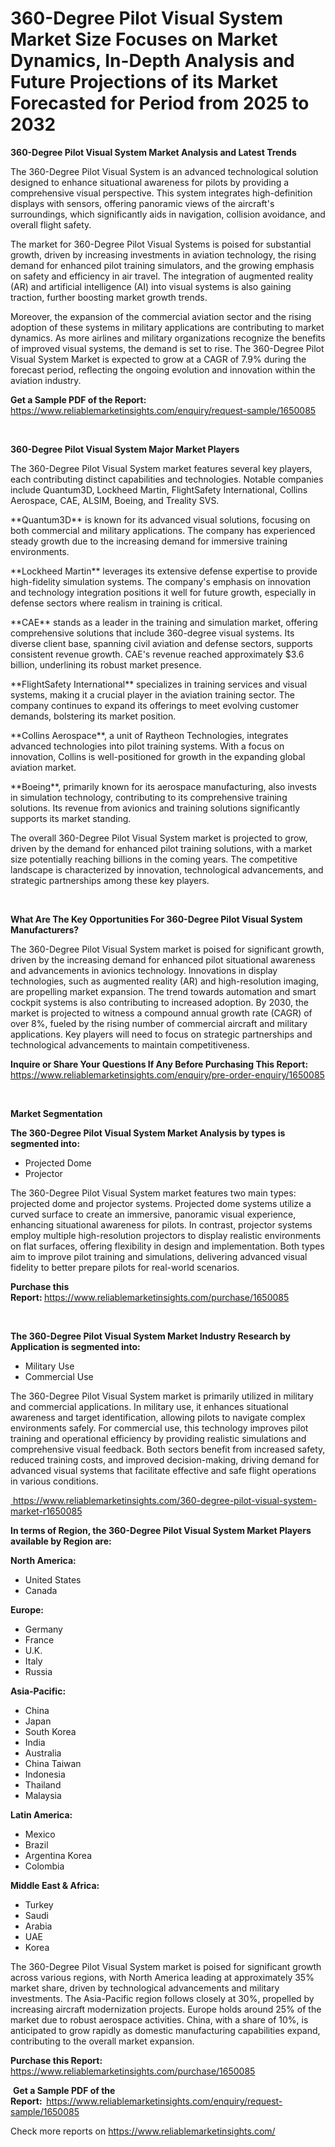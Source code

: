 <p><h1>360-Degree Pilot Visual System Market Size Focuses on Market Dynamics, In-Depth Analysis and Future Projections of its Market Forecasted for Period from 2025 to 2032</h1></p><p><strong>360-Degree Pilot Visual System Market Analysis and Latest Trends</strong></p>
<p><p>The 360-Degree Pilot Visual System is an advanced technological solution designed to enhance situational awareness for pilots by providing a comprehensive visual perspective. This system integrates high-definition displays with sensors, offering panoramic views of the aircraft's surroundings, which significantly aids in navigation, collision avoidance, and overall flight safety. </p><p>The market for 360-Degree Pilot Visual Systems is poised for substantial growth, driven by increasing investments in aviation technology, the rising demand for enhanced pilot training simulators, and the growing emphasis on safety and efficiency in air travel. The integration of augmented reality (AR) and artificial intelligence (AI) into visual systems is also gaining traction, further boosting market growth trends. </p><p>Moreover, the expansion of the commercial aviation sector and the rising adoption of these systems in military applications are contributing to market dynamics. As more airlines and military organizations recognize the benefits of improved visual systems, the demand is set to rise. The 360-Degree Pilot Visual System Market is expected to grow at a CAGR of 7.9% during the forecast period, reflecting the ongoing evolution and innovation within the aviation industry.</p></p>
<p><strong>Get a Sample PDF of the Report:&nbsp;</strong> <a href="https://www.reliablemarketinsights.com/enquiry/request-sample/1650085?utm_campaign=2538&utm_medium=2&utm_source=Github&utm_content=ia&utm_term=24032025&utm_id=360-degree-pilot-visual-system">https://www.reliablemarketinsights.com/enquiry/request-sample/1650085</a></p>
<p>&nbsp;</p>
<p><strong>360-Degree Pilot Visual System Major Market Players</strong></p>
<p><p>The 360-Degree Pilot Visual System market features several key players, each contributing distinct capabilities and technologies. Notable companies include Quantum3D, Lockheed Martin, FlightSafety International, Collins Aerospace, CAE, ALSIM, Boeing, and Treality SVS.</p><p>**Quantum3D** is known for its advanced visual solutions, focusing on both commercial and military applications. The company has experienced steady growth due to the increasing demand for immersive training environments.</p><p>**Lockheed Martin** leverages its extensive defense expertise to provide high-fidelity simulation systems. The company's emphasis on innovation and technology integration positions it well for future growth, especially in defense sectors where realism in training is critical.</p><p>**CAE** stands as a leader in the training and simulation market, offering comprehensive solutions that include 360-degree visual systems. Its diverse client base, spanning civil aviation and defense sectors, supports consistent revenue growth. CAE's revenue reached approximately $3.6 billion, underlining its robust market presence.</p><p>**FlightSafety International** specializes in training services and visual systems, making it a crucial player in the aviation training sector. The company continues to expand its offerings to meet evolving customer demands, bolstering its market position.</p><p>**Collins Aerospace**, a unit of Raytheon Technologies, integrates advanced technologies into pilot training systems. With a focus on innovation, Collins is well-positioned for growth in the expanding global aviation market.</p><p>**Boeing**, primarily known for its aerospace manufacturing, also invests in simulation technology, contributing to its comprehensive training solutions. Its revenue from avionics and training solutions significantly supports its market standing.</p><p>The overall 360-Degree Pilot Visual System market is projected to grow, driven by the demand for enhanced pilot training solutions, with a market size potentially reaching billions in the coming years. The competitive landscape is characterized by innovation, technological advancements, and strategic partnerships among these key players.</p></p>
<p>&nbsp;</p>
<p><strong>What Are The Key Opportunities For 360-Degree Pilot Visual System Manufacturers?</strong></p>
<p><p>The 360-Degree Pilot Visual System market is poised for significant growth, driven by the increasing demand for enhanced pilot situational awareness and advancements in avionics technology. Innovations in display technologies, such as augmented reality (AR) and high-resolution imaging, are propelling market expansion. The trend towards automation and smart cockpit systems is also contributing to increased adoption. By 2030, the market is projected to witness a compound annual growth rate (CAGR) of over 8%, fueled by the rising number of commercial aircraft and military applications. Key players will need to focus on strategic partnerships and technological advancements to maintain competitiveness.</p></p>
<p><strong>Inquire or Share Your Questions If Any Before Purchasing This Report:</strong> <a href="https://www.reliablemarketinsights.com/enquiry/pre-order-enquiry/1650085?utm_campaign=2538&utm_medium=2&utm_source=Github&utm_content=ia&utm_term=24032025&utm_id=360-degree-pilot-visual-system">https://www.reliablemarketinsights.com/enquiry/pre-order-enquiry/1650085</a></p>
<p>&nbsp;</p>
<p><strong>Market Segmentation</strong></p>
<p><strong>The 360-Degree Pilot Visual System Market Analysis by types is segmented into:</strong></p>
<p><ul><li>Projected Dome</li><li>Projector</li></ul></p>
<p><p>The 360-Degree Pilot Visual System market features two main types: projected dome and projector systems. Projected dome systems utilize a curved surface to create an immersive, panoramic visual experience, enhancing situational awareness for pilots. In contrast, projector systems employ multiple high-resolution projectors to display realistic environments on flat surfaces, offering flexibility in design and implementation. Both types aim to improve pilot training and simulations, delivering advanced visual fidelity to better prepare pilots for real-world scenarios.</p></p>
<p><strong>Purchase this Report:&nbsp;</strong><a href="https://www.reliablemarketinsights.com/purchase/1650085?utm_campaign=2538&utm_medium=2&utm_source=Github&utm_content=ia&utm_term=24032025&utm_id=360-degree-pilot-visual-system">https://www.reliablemarketinsights.com/purchase/1650085</a></p>
<p>&nbsp;</p>
<p><strong>The 360-Degree Pilot Visual System Market Industry Research by Application is segmented into:</strong></p>
<p><ul><li>Military Use</li><li>Commercial Use</li></ul></p>
<p><p>The 360-Degree Pilot Visual System market is primarily utilized in military and commercial applications. In military use, it enhances situational awareness and target identification, allowing pilots to navigate complex environments safely. For commercial use, this technology improves pilot training and operational efficiency by providing realistic simulations and comprehensive visual feedback. Both sectors benefit from increased safety, reduced training costs, and improved decision-making, driving demand for advanced visual systems that facilitate effective and safe flight operations in various conditions.</p></p>
<p><a href="https://www.reliablemarketinsights.com/360-degree-pilot-visual-system-market-r1650085?utm_campaign=2538&utm_medium=2&utm_source=Github&utm_content=ia&utm_term=24032025&utm_id=360-degree-pilot-visual-system">&nbsp;https://www.reliablemarketinsights.com/360-degree-pilot-visual-system-market-r1650085</a></p>
<p><strong>In terms of Region, the 360-Degree Pilot Visual System Market Players available by Region are:</strong></p>
<p>
    <p> <strong> North America: </strong>
        <ul>
            <li>United States</li>
            <li>Canada</li>
        </ul>
        </p> 
    <p> <strong> Europe: </strong>
        <ul>
            <li>Germany</li>
            <li>France</li>
            <li>U.K.</li>
            <li>Italy</li>
            <li>Russia</li>
        </ul>
        </p> 
    <p> <strong> Asia-Pacific: </strong>
        <ul>
            <li>China</li>
            <li>Japan</li>
            <li>South Korea</li>
            <li>India</li>
            <li>Australia</li>
            <li>China Taiwan</li>
            <li>Indonesia</li>
            <li>Thailand</li>
            <li>Malaysia</li>
        </ul>
        </p> 
    <p> <strong> Latin America: </strong>
        <ul>
            <li>Mexico</li>
            <li>Brazil</li>
            <li>Argentina Korea</li>
            <li>Colombia</li>
        </ul>
        </p> 
    <p> <strong> Middle East & Africa: </strong>
        <ul>
            <li>Turkey</li>
            <li>Saudi</li>
            <li>Arabia</li>
            <li>UAE</li>
            <li>Korea</li>
        </ul>
    </p>
    </p>
<p><p>The 360-Degree Pilot Visual System market is poised for significant growth across various regions, with North America leading at approximately 35% market share, driven by technological advancements and military investments. The Asia-Pacific region follows closely at 30%, propelled by increasing aircraft modernization projects. Europe holds around 25% of the market due to robust aerospace activities. China, with a share of 10%, is anticipated to grow rapidly as domestic manufacturing capabilities expand, contributing to the overall market expansion. </p></p>
<p><strong>Purchase this Report: </strong><a href="https://www.reliablemarketinsights.com/purchase/1650085?utm_campaign=2538&utm_medium=2&utm_source=Github&utm_content=ia&utm_term=24032025&utm_id=360-degree-pilot-visual-system">https://www.reliablemarketinsights.com/purchase/1650085</a></p>
<p>&nbsp;<strong>Get a Sample PDF of the Report:&nbsp;&nbsp;</strong><a href="https://www.reliablemarketinsights.com/enquiry/request-sample/1650085?utm_campaign=2538&utm_medium=2&utm_source=Github&utm_content=ia&utm_term=24032025&utm_id=360-degree-pilot-visual-system">https://www.reliablemarketinsights.com/enquiry/request-sample/1650085</a></p>
<p><strong></strong></p>
<p>Check more reports on <a href="https://www.reliablemarketinsights.com/?utm_campaign=2538&utm_medium=2&utm_source=Github&utm_content=ia&utm_term=24032025&utm_id=360-degree-pilot-visual-system">https://www.reliablemarketinsights.com/</a></p>